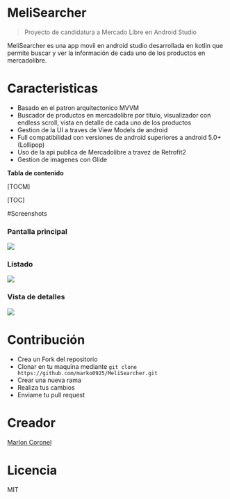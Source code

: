 

# MeliSearcher
> Proyecto de candidatura a Mercado Libre en Android Studio

MeliSearcher es una app movil en android studio desarrollada en kotlin que permite buscar y ver la información de cada uno de los productos en mercadolibre.

# Caracteristicas

- Basado en el patron arquitectonico MVVM
- Buscador de productos en mercadolibre por titulo, visualizador con endless scroll, vista en detalle de cada uno de los productos 
- Gestion de la UI a traves de View Models de android
- Full compatibilidad con versiones de android superiores a android 5.0+ (Lollipop)
- Uso de la api publica de Mercadolibre a travez de Retrofit2
- Gestion de imagenes con Glide


**Tabla de contenido**

[TOCM]

[TOC]

#Screenshots

### Pantalla principal
![](https://i.ibb.co/GTMjQt8/Screenshot-31-08-2021-9-49-34-p-m.jpg)
### Listado
![](https://i.ibb.co/v3TQnks/Screenshot-20210831-214958.png)
### Vista de detalles
![](https://i.ibb.co/94dv0sf/Screenshot-31-08-2021-9-51-02-p-m.jpg)
# Contribución
- Crea un Fork del repositorio
- Clonar en tu maquina mediante `git clone https://github.com/marko0925/MeliSearcher.git`
- Crear una nueva rama
- Realiza tus cambios
- Enviame tu pull request
# Creador
[Marlon Coronel](https://www.linkedin.com/in/marlon-coronel-904124219/ "Marlon Coronel")
# Licencia
MIT
